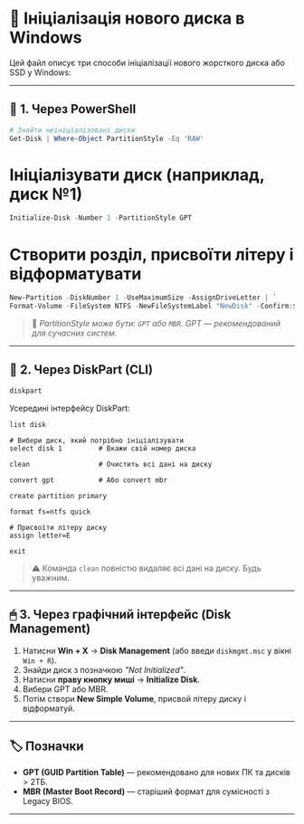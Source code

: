 # 💽 Ініціалізація нового диска в Windows

Цей файл описує три способи ініціалізації нового жорсткого диска або SSD у Windows:

---

## 🔧 1. Через PowerShell

```powershell
# Знайти неініціалізовані диски
Get-Disk | Where-Object PartitionStyle -Eq 'RAW'
```
# Ініціалізувати диск (наприклад, диск №1)
```powershell
Initialize-Disk -Number 1 -PartitionStyle GPT
```
# Створити розділ, присвоїти літеру і відформатувати
```powershell
New-Partition -DiskNumber 1 -UseMaximumSize -AssignDriveLetter | `
Format-Volume -FileSystem NTFS -NewFileSystemLabel "NewDisk" -Confirm:$false
```

> 🔎 *PartitionStyle може бути: `GPT` або `MBR`. GPT — рекомендований для сучасних систем.*

---

## 🧱 2. Через DiskPart (CLI)

```cmd
diskpart
```

Усередині інтерфейсу DiskPart:

```diskpart
list disk
```
```diskpart
# Вибери диск, який потрібно ініціалізувати
select disk 1         # Вкажи свій номер диска
```
```diskpart
clean                 # Очистить всі дані на диску
```
```diskpart
convert gpt           # Або convert mbr
```
```diskpart
create partition primary
```
```diskpart
format fs=ntfs quick
```
```diskpart
# Присвоїти літеру диску
assign letter=E
```
```diskpart
exit
```

> ⚠️ Команда `clean` повністю видаляє всі дані на диску. Будь уважним.

---

## 🖱 3. Через графічний інтерфейс (Disk Management)

1. Натисни **Win + X** → **Disk Management** (або введи `diskmgmt.msc` у вікні `Win + R`).
2. Знайди диск з позначкою *"Not Initialized"*.
3. Натисни **праву кнопку миші** → **Initialize Disk**.
4. Вибери GPT або MBR.
5. Потім створи **New Simple Volume**, присвой літеру диску і відформатуй.

---

## 🏷 Позначки

- **GPT (GUID Partition Table)** — рекомендовано для нових ПК та дисків > 2ТБ.
- **MBR (Master Boot Record)** — старіший формат для сумісності з Legacy BIOS.

---

